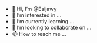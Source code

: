- 👋 Hi, I’m @Esijawy
- 👀 I’m interested in ...
- 🌱 I’m currently learning ...
- 💞️ I’m looking to collaborate on ...
- 📫 How to reach me ...

<!---
Esijawy/Esijawy is a ✨ special ✨ repository because its `README.md` (this file) appears on your GitHub profile.
You can click the Preview link to take a look at your changes.
---> 
